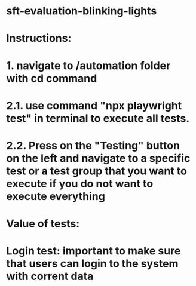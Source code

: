 # sft-evaluation-blinking-lights

# Instructions:
# 1. navigate to /automation folder with cd command
# 2.1. use command "npx playwright test" in terminal to execute all tests.
# 2.2. Press on the "Testing" button on the left and navigate to a specific test or a test group that you want to execute if you do not want to execute everything

# Value of tests:
# Login test: important to make sure that users can login to the system with corrent data
#
